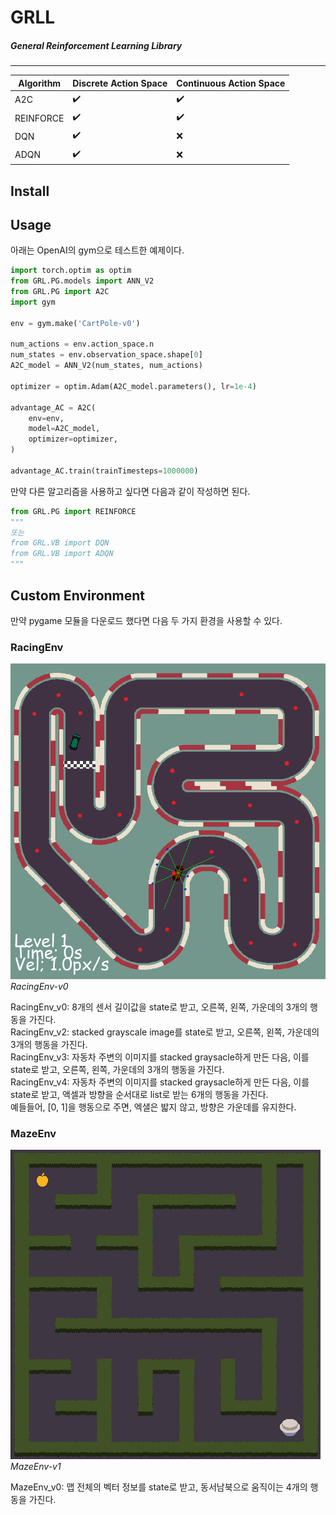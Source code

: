 
# GRLL
##### General Reinforcement Learning Library
---

| **Algorithm** | **Discrete Action Space** | **Continuous Action Space** | 
| ------------- | ------------------------- | --------------------------- |
| A2C | :heavy_check_mark: | :heavy_check_mark: |
| REINFORCE | :heavy_check_mark: | :heavy_check_mark: |
| DQN | :heavy_check_mark: | :x: |
| ADQN | :heavy_check_mark: | :x: |

## Install

## Usage

아래는 OpenAI의 gym으로 테스트한 예제이다.

```python
import torch.optim as optim
from GRL.PG.models import ANN_V2
from GRL.PG import A2C
import gym

env = gym.make('CartPole-v0')

num_actions = env.action_space.n
num_states = env.observation_space.shape[0]
A2C_model = ANN_V2(num_states, num_actions)

optimizer = optim.Adam(A2C_model.parameters(), lr=1e-4)

advantage_AC = A2C(
    env=env,
    model=A2C_model,
    optimizer=optimizer,
)

advantage_AC.train(trainTimesteps=1000000)
```

만약 다른 알고리즘을 사용하고 싶다면 다음과 같이 작성하면 된다.<br/>
```python
from GRL.PG import REINFORCE
"""
또는
from GRL.VB import DQN
from GRL.VB import ADQN
"""
```

## Custom Environment

만약 pygame 모듈을 다운로드 했다면 다음 두 가지 환경을 사용할 수 있다.

### RacingEnv

![](static/RacingEnv.png)<br/>
*RacingEnv-v0*

RacingEnv_v0: 8개의 센서 길이값을 state로 받고, 오른쪽, 왼쪽, 가운데의 3개의 행동을 가진다.<br/>
RacingEnv_v2: stacked grayscale image를 state로 받고, 오른쪽, 왼쪽, 가운데의 3개의 행동을 가진다.<br/>
RacingEnv_v3: 자동차 주변의 이미지를 stacked graysacle하게 만든 다음, 이를 state로 받고, 오른쪽, 왼쪽, 가운데의 3개의 행동을 가진다.<br/>
RacingEnv_v4: 자동차 주변의 이미지를 stacked graysacle하게 만든 다음, 이를 state로 받고, 액셀과 방향을 순서대로 list로 받는 6개의 행동을 가진다.<br/>
예들들어, [0, 1]을 행동으로 주면, 엑샐은 밟지 않고, 방향은 가운데를 유지한다.

### MazeEnv

![](static/MazeEnv.png)<br/>
*MazeEnv-v1*

MazeEnv_v0: 맵 전체의 벡터 정보를 state로 받고, 동서남북으로 움직이는 4개의 행동을 가진다.<br/>
